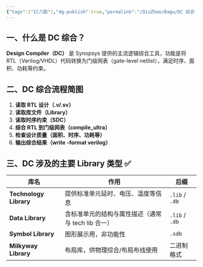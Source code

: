 ```yaml
---
{"tags":["IC八股"],"dg-publish":true,"permalink":"/QiuZhao/Bagu/DC 综合（Design Compiler）/","dgPassFrontmatter":true}
---
```


## 一、什么是 DC 综合？
**Design Compiler（DC）** 是 Synopsys 提供的主流逻辑综合工具，功能是将 RTL（Verilog/VHDL）代码转换为门级网表（gate-level netlist），满足时序、面积、功耗等约束。

## 二、DC 综合流程简图
1. **读取 RTL 设计（.v/.sv）**
2. **读取库文件（Library）**
3. **读取时序约束（SDC）**
4. **综合 RTL 到门级网表（compile_ultra）**
5. **检查设计质量（面积、时序、功耗等）**
6. **输出综合结果（write -format verilog）**

## 三、DC 涉及的主要 Library 类型 ✅

|库名|作用|后缀|
|---|---|---|
|**Technology Library**|提供标准单元延时、电压、温度等信息|`.lib` / `.db`|
|**Data Library**|含标准单元的结构与属性描述（通常与 tech lib 合一）|`.lib` / `.db`|
|**Symbol Library**|图形展示用，非功能性|`.sdb`|
|**Milkyway Library**|布局库，供物理综合/布局布线使用|二进制格式|
